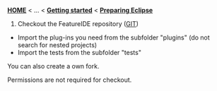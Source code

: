 <!-- Breadcrumb -->
[**HOME**](https://github.com/FeatureIDE/FeatureIDE/wiki) < ... < [**Getting started**](https://github.com/FeatureIDE/FeatureIDE/wiki/Getting-started) < [**Preparing Eclipse**](https://github.com/FeatureIDE/FeatureIDE/wiki/Preparing-Eclipse)

<!-- Introduction -->

<!-- Outline -->

<!-- Content -->
1. Checkout the FeatureIDE repository ([GIT](https://github.com/FeatureIDE/FeatureIDE))
- Import the plug-ins you need from the subfolder "plugins" (do not search for nested projects)
- Import the tests from the subfolder "tests"

You can also create a own fork. 

Permissions are not required for checkout.

